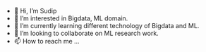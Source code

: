 - 👋 Hi, I’m Sudip
- 👀 I’m interested in Bigdata, ML domain.
- 🌱 I’m currently learning different technology of Bigdata and ML.
- 💞️ I’m looking to collaborate on ML research work.
- 📫 How to reach me ...

<!---
sudipmondalcse/sudipmondalcse is a ✨ special ✨ repository because its `README.md` (this file) appears on your GitHub profile.
You can click the Preview link to take a look at your changes.
--->
